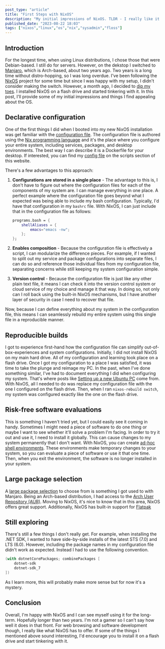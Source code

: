 ```yaml
---
post_type: "article" 
title: "First Steps with NixOS"
description: "My initial impressions of NixOS. TLDR - I really like it!"
published_date: "2023-08-22 18:03"
tags: ["nixos","linux","os","nix","sysadmin","floss"]
---
```


## Introduction

For the longest time, when using Linux distributions, I chose those that were Debian-based. I still do for servers. However, on the dekstop I switched to [Manjaro](https://manjaro.org/), which is Arch-based, about two years ago. Two years is a long time without distro-hopping, so I was long overdue. I've been following the [NixOS](https://nixos.org/) project for some time but since I was happy with my setup, I didn't consider making the switch. However, a month ago, I decided to [dip my toes](/notes/maybe-switching-nixos). I installed NixOS on a flash drive and started tinkering with it. In this post, I'll provide some of my initial impressions and things I find appealing about the OS.

## Declarative configuration

One of the first things I did when I booted into my new NixOS installation was get familiar with the [configuration file](https://nixos.wiki/wiki/Overview_of_the_NixOS_Linux_distribution#Declarative_Configuration). The configuration file is authored using the [Nix programming language](https://nix.dev/tutorials/first-steps/nix-language) and it's the place where you configure your entire system, including services, packages, and desktop environments. The best way I can describe it is a Dockerfile for your desktop. If interested, you can find my [config file](/resources/snippets/nixos-configuration/) on the scripts section of this website. 


There's a few advantages to this approach:

1. **Configurations are stored in a single place** - The advantage to this is, I don't have to figure out where the configuration files for each of the components of my system are. I can manage everything in one place. A perfect example where the configuration file goes beyond what I expected was being able to include my bash configuration. Typically, I'd have that configuration in my `bashrc` file. With NixOS, I can just include that in the configuration file as follows:


    ```nix
    programs.bash = {
        shellAliases = {
            emacs="emacs -nw";
        };
    };
    ```

1. **Enables composition** - Because the configuration file is effectively a script, I can modularize the difference pieces. For example, if I wanted to split out my service and package configurations into separate files, I can do so and reference those individual files from my configuration file, separating concerns while still keeping my system configuration simple. 
1. **Version control** - Because the configuration file is just like any other plain text file, it means I can check it into the version control system or cloud service of my choice and manage it that way. In doing so, not only can I roll back using the built-in NixOS mechanisms, but I have another layer of security in case I need to recover that file. 

Now, because I can define everything about my system in the configuration file, this means I can seamlessly rebuild my entire system using this single file in a reproducible manner.

## Reproducible builds

I got to experience first-hand how the configuration file can simplify out-of-box-experiences and system configurations. Initially, I did not install NixOS on my main hard drive. All of my configuration and learning took place on a flash drive. Once I got my configuration to a place I was satisfied, it was time to take the plunge and reimage my PC. In the past, when I've done something similar, I've had to document everything I did when configuring my system. That's where posts like [Setting up a new Ubuntu PC](/posts/setting-up-new-ubuntu-pc/) come from. With NixOS, all I needed to do was replace my configuration file with the one I configured on the flash drive. Then, when I ran `nixos-rebuild switch`, my system was configured exactly like the one on the flash drive. 

## Risk-free software evaluations

This is something I haven't tried yet, but I could easily see it coming in handy. Sometimes I might need a piece of software to do one thing or maybe I want to see whether it'll solve a problem I'm facing. In order to try it out and use it, I need to install it globally. This can cause changes to my system permanently that I don't want. With NixOS, you can create [ad-hoc shell environments](https://nix.dev/tutorials/first-steps/ad-hoc-shell-environments#ad-hoc-shell-environments). These environments make temporary changes to your system, so you can evaluate a piece of software or use it that one time. Then, when you exit the environment, the software is no longer installed in your system.

## Large package selection

A [large package selection](https://search.nixos.org/packages) to choose from is something I got used to with Manjaro. Being an Arch-based distribution, I had access to the [Arch User Repository (AUR)](https://aur.archlinux.org/). Moving to NixOS, it's nice to know that in this area, NixOS offers great support. Additionally, NixOS has built-in support for [Flatpak](https://nixos.wiki/wiki/Flatpak)

## Still exploring

There's still a few things I don't really get. For example, when installing the .NET SDK, I wanted to have side-by-side installs of the latest STS (7.0) and LTS (6.0). However, including the package names in my configuration file didn't work as expected. Instead I had to use the following convention.

```nix
(with dotnetCorePackages; combinePackages [
    dotnet-sdk
    dotnet-sdk_7
])
```

As I learn more, this will probably make more sense but for now it's a mystery. 

## Conclusion

Overall, I'm happy with NixOS and I can see myself using it for the long-term. Hopefully longer than two years. I'm not a gamer so I can't say how well it does in that front. For web browsing and software development though, I really like what NixOS has to offer. If some of the things I mentioned above sound interesting, I'd encourage you to install it on a flash drive and start tinkering with it. 